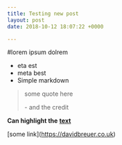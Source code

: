 ```yaml
---
title: Testing new post
layout: post
date: 2018-10-12 18:07:22 +0000

---
```

\#lorem ipsum dolrem

* eta est
* meta best
* Simple markdown

> some quote here
>
> \- and the credit

**Can highlight the** [**text**](https;//davidbreuer.co.uk "There")

\[some link\](https://davidbreuer.co.uk)